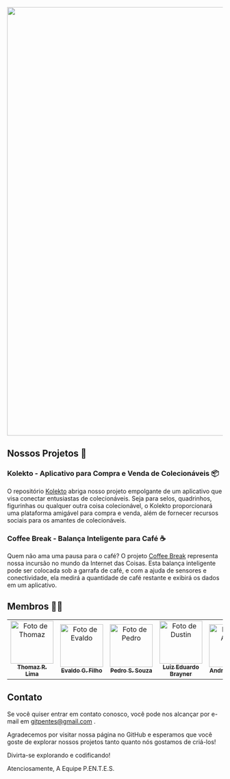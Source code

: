 <img src="https://i.imgur.com/R3mlZhO.png" width="1000" /> 

## Nossos Projetos 📼

### Kolekto - Aplicativo para Compra e Venda de Colecionáveis 📦

O repositório [Kolekto](https://github.com/P-E-N-T-E-S/Kolekto) abriga nosso projeto empolgante de um aplicativo que visa conectar entusiastas de colecionáveis. Seja para selos, quadrinhos, figurinhas ou qualquer outra coisa colecionável, o Kolekto proporcionará uma plataforma amigável para compra e venda, além de fornecer recursos sociais para os amantes de colecionáveis.

### Coffee Break - Balança Inteligente para Café ☕

Quem não ama uma pausa para o café? O projeto [Coffee Break](https://github.com/P-E-N-T-E-S/Coffee-Break) representa nossa incursão no mundo da Internet das Coisas. Esta balança inteligente pode ser colocada sob a garrafa de café, e com a ajuda de sensores e conectividade, ela medirá a quantidade de café restante e exibirá os dados em um aplicativo.

## Membros 👨‍🏭
  
<table>
  <tr>
    <td align="center">
      <a href="https://github.com/Thomazrlima">
        <img src="https://avatars3.githubusercontent.com/Thomazrlima" width="100px;" alt="Foto de Thomaz"/><br>
        <sub>
          <b>Thomaz R. Lima</b>
        </sub>
      </a>
    </td>
    <td align="center">
      <a href="https://github.com/evaldocunhaf">
        <img src="https://avatars3.githubusercontent.com/evaldocunhaf" width="100px;" alt="Foto de Evaldo"/><br>
        <sub>
          <b>Evaldo G. Filho</b>
        </sub>
      </a>
    </td>
    <td align="center">
      <a href="https://github.com/hsspedro">
        <img src="https://avatars.githubusercontent.com/hsspedro" width="100px;" alt="Foto de Pedro"/><br>
        <sub>
          <b>Pedro S. Souza</b>
        </sub>
      </a>
    </td>
    <td align="center">
      <a href="https://github.com/Luiz-Edu0202">
        <img src="https://avatars.githubusercontent.com/Luiz-Edu0202" width="100px;" alt="Foto de Dustin"/><br>
        <sub>
          <b>Luiz Eduardo Brayner</b>
        </sub>
      </a>
    </td>
    <td align="center">
      <a href="https://github.com/Nerebo">
        <img src="https://avatars.githubusercontent.com/Nerebo" width="100px;" alt="Foto de André"/><br>
        <sub>
          <b>André Fonseca</b>
        </sub>
      </a>
    </td>
    <td align="center">
      <a href="https://github.com/Sofia-Saraiva">
        <img src="https://avatars.githubusercontent.com/Sofia-Saraiva" width="100px;" alt="Foto de Sofia"/><br>
        <sub>
          <b>Sofia Saraiva</b>
        </sub>
      </a>
    </td>
  </tr>
</table>

## Contato

Se você quiser entrar em contato conosco, você pode nos alcançar por e-mail em gitpentes@gmail.com .

Agradecemos por visitar nossa página no GitHub e esperamos que você goste de explorar nossos projetos tanto quanto nós gostamos de criá-los!

Divirta-se explorando e codificando!

Atenciosamente,
A Equipe P.EN.T.E.S.
